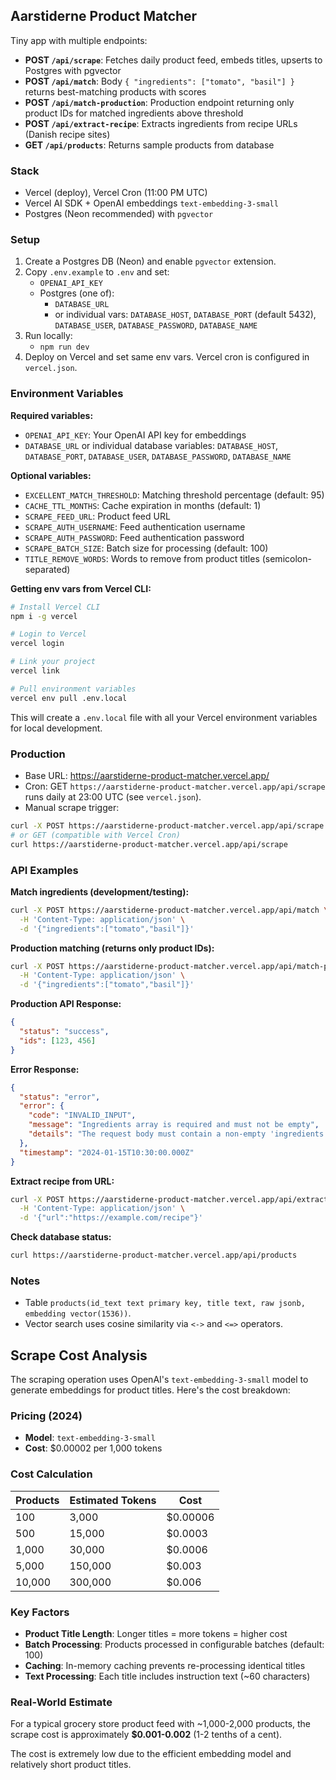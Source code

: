 ## Aarstiderne Product Matcher

Tiny app with multiple endpoints:

- **POST `/api/scrape`**: Fetches daily product feed, embeds titles, upserts to Postgres with pgvector
- **POST `/api/match`**: Body `{ "ingredients": ["tomato", "basil"] }` returns best-matching products with scores
- **POST `/api/match-production`**: Production endpoint returning only product IDs for matched ingredients above threshold
- **POST `/api/extract-recipe`**: Extracts ingredients from recipe URLs (Danish recipe sites)
- **GET `/api/products`**: Returns sample products from database

### Stack
- Vercel (deploy), Vercel Cron (11:00 PM UTC)
- Vercel AI SDK + OpenAI embeddings `text-embedding-3-small`
- Postgres (Neon recommended) with `pgvector`

### Setup
1) Create a Postgres DB (Neon) and enable `pgvector` extension.
2) Copy `.env.example` to `.env` and set:
   - `OPENAI_API_KEY`
   - Postgres (one of):
     - `DATABASE_URL`
     - or individual vars: `DATABASE_HOST`, `DATABASE_PORT` (default 5432), `DATABASE_USER`, `DATABASE_PASSWORD`, `DATABASE_NAME`
3) Run locally:
   - `npm run dev`
4) Deploy on Vercel and set same env vars. Vercel cron is configured in `vercel.json`.

### Environment Variables

**Required variables:**
- `OPENAI_API_KEY`: Your OpenAI API key for embeddings
- `DATABASE_URL` or individual database variables: `DATABASE_HOST`, `DATABASE_PORT`, `DATABASE_USER`, `DATABASE_PASSWORD`, `DATABASE_NAME`

**Optional variables:**
- `EXCELLENT_MATCH_THRESHOLD`: Matching threshold percentage (default: 95)
- `CACHE_TTL_MONTHS`: Cache expiration in months (default: 1)
- `SCRAPE_FEED_URL`: Product feed URL
- `SCRAPE_AUTH_USERNAME`: Feed authentication username
- `SCRAPE_AUTH_PASSWORD`: Feed authentication password
- `SCRAPE_BATCH_SIZE`: Batch size for processing (default: 100)
- `TITLE_REMOVE_WORDS`: Words to remove from product titles (semicolon-separated)

**Getting env vars from Vercel CLI:**
```bash
# Install Vercel CLI
npm i -g vercel

# Login to Vercel
vercel login

# Link your project
vercel link

# Pull environment variables
vercel env pull .env.local
```

This will create a `.env.local` file with all your Vercel environment variables for local development.

### Production

- Base URL: https://aarstiderne-product-matcher.vercel.app/
- Cron: GET `https://aarstiderne-product-matcher.vercel.app/api/scrape` runs daily at 23:00 UTC (see `vercel.json`).
- Manual scrape trigger:

```bash
curl -X POST https://aarstiderne-product-matcher.vercel.app/api/scrape
# or GET (compatible with Vercel Cron)
curl https://aarstiderne-product-matcher.vercel.app/api/scrape
```

### API Examples

**Match ingredients (development/testing):**
```bash
curl -X POST https://aarstiderne-product-matcher.vercel.app/api/match \
  -H 'Content-Type: application/json' \
  -d '{"ingredients":["tomato","basil"]}'
```

**Production matching (returns only product IDs):**
```bash
curl -X POST https://aarstiderne-product-matcher.vercel.app/api/match-production \
  -H 'Content-Type: application/json' \
  -d '{"ingredients":["tomato","basil"]}'
```

**Production API Response:**
```json
{
  "status": "success",
  "ids": [123, 456]
}
```

**Error Response:**
```json
{
  "status": "error",
  "error": {
    "code": "INVALID_INPUT",
    "message": "Ingredients array is required and must not be empty",
    "details": "The request body must contain a non-empty 'ingredients' array"
  },
  "timestamp": "2024-01-15T10:30:00.000Z"
}
```

**Extract recipe from URL:**
```bash
curl -X POST https://aarstiderne-product-matcher.vercel.app/api/extract-recipe \
  -H 'Content-Type: application/json' \
  -d '{"url":"https://example.com/recipe"}'
```

**Check database status:**
```bash
curl https://aarstiderne-product-matcher.vercel.app/api/products
```



### Notes
- Table `products(id_text text primary key, title text, raw jsonb, embedding vector(1536))`.
- Vector search uses cosine similarity via `<->` and `<=>` operators.

## Scrape Cost Analysis

The scraping operation uses OpenAI's `text-embedding-3-small` model to generate embeddings for product titles. Here's the cost breakdown:

### Pricing (2024)
- **Model**: `text-embedding-3-small`
- **Cost**: $0.00002 per 1,000 tokens

### Cost Calculation

| Products | Estimated Tokens | Cost |
|----------|------------------|------|
| 100      | 3,000           | $0.00006 |
| 500      | 15,000          | $0.0003 |
| 1,000    | 30,000          | $0.0006 |
| 5,000    | 150,000         | $0.003 |
| 10,000   | 300,000         | $0.006 |

### Key Factors
- **Product Title Length**: Longer titles = more tokens = higher cost
- **Batch Processing**: Products processed in configurable batches (default: 100)
- **Caching**: In-memory caching prevents re-processing identical titles
- **Text Processing**: Each title includes instruction text (~60 characters)

### Real-World Estimate
For a typical grocery store product feed with ~1,000-2,000 products, the scrape cost is approximately **$0.001-0.002** (1-2 tenths of a cent).

The cost is extremely low due to the efficient embedding model and relatively short product titles.
